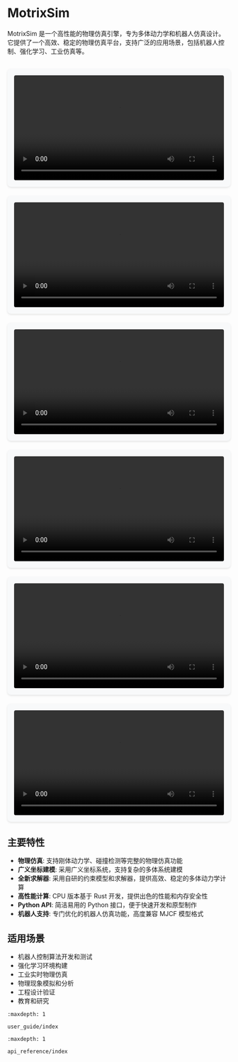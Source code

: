 # MotrixSim

MotrixSim 是一个高性能的物理仿真引擎，专为多体动力学和机器人仿真设计。它提供了一个高效、稳定的物理仿真平台，支持广泛的应用场景，包括机器人控制、强化学习、工业仿真等。

<style>
.video-grid {
  display: grid;
  grid-template-columns: repeat(auto-fill, minmax(300px, 1fr));
  gap: 20px;
  margin: 30px 0;
}
.video-item {
  background: #f8f9fa;
  padding: 15px;
  border-radius: 8px;
  box-shadow: 0 2px 4px rgba(0,0,0,0.1);
}
.video-item video {
  width: 100%;
  border-radius: 4px;
}
</style>

<div class="video-grid">
  <div class="video-item">
    <video controls loop autoplay style="width: 100%;">
        <source src="_static/videos/t1.webm" type="video/webm">
    </video>
  </div>
  <div class="video-item">
    <video controls loop autoplay style="width: 100%;">
        <source src="_static/videos/gyroscope_motrixsim.webm" type="video/webm">
    </video>
  </div>
  <div class="video-item">
    <video controls loop autoplay style="width: 100%;">
        <source src="_static/videos/go1.webm" type="video/webm">
    </video>
  </div>
  <div class="video-item">
    <video controls loop autoplay style="width: 100%;">
        <source src="_static/videos/arm.webm" type="video/webm">
    </video>
  </div>
  <div class="video-item">
    <video controls loop autoplay style="width: 100%;">
        <source src="_static/videos/gyro_no_gravity.webm" type="video/webm">
    </video>
  </div>
  <div class="video-item">
    <video controls loop autoplay style="width: 100%;">
        <source src="_static/videos/store_motrixsim.webm" type="video/webm">
    </video>
  </div>

</div>

## 主要特性

-   **物理仿真**: 支持刚体动力学、碰撞检测等完整的物理仿真功能
-   **广义坐标建模**: 采用广义坐标系统，支持复杂的多体系统建模
-   **全新求解器**: 采用自研的约束模型和求解器，提供高效、稳定的多体动力学计算
-   **高性能计算**: CPU 版本基于 Rust 开发，提供出色的性能和内存安全性
-   **Python API**: 简洁易用的 Python 接口，便于快速开发和原型制作
-   **机器人支持**: 专门优化的机器人仿真功能，高度兼容 MJCF 模型格式

## 适用场景

-   机器人控制算法开发和测试
-   强化学习环境构建
-   工业实时物理仿真
-   物理现象模拟和分析
-   工程设计验证
-   教育和研究

```{toctree}
:maxdepth: 1

user_guide/index
```

```{toctree}
:maxdepth: 1

api_reference/index
```
